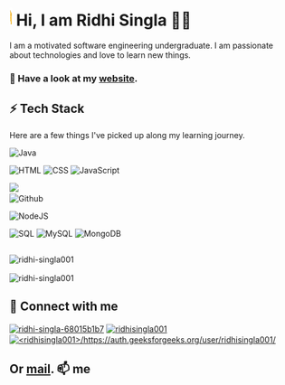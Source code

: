 # <img src="https://raw.githubusercontent.com/ABSphreak/ABSphreak/master/gifs/Hi.gif" height="32px" width="5px"> Hi, I am Ridhi Singla 👨‍💻

I am a motivated software engineering undergraduate. I am passionate about technologies and love to learn new things.

### 🔭 Have a look at my [website](https://ridhi-singla001.github.io/Ridhi-s_Portfolio/).

## ⚡ Tech Stack

Here are a few things I've picked up along my learning journey.

 ![Java](https://img.shields.io/badge/Java-ED8B00?style=for-the-badge&logo=java&logoColor=white)

![HTML](https://img.shields.io/badge/HTML5-E34F26?style=for-the-badge&logo=html5&logoColor=white)
![CSS](https://img.shields.io/badge/CSS-239120?&style=for-the-badge&logo=css3&logoColor=white)
 ![JavaScript](https://img.shields.io/badge/JavaScript-F7DF1E?style=for-the-badge&logo=javascript&logoColor=black) 
 
 ![](https://img.shields.io/badge/git%20-%23F05033.svg?&style=for-the-badge&logo=git&logoColor=white)  
![Github](https://img.shields.io/badge/github%20-%23121011.svg?&style=for-the-badge&logo=github&logoColor=white) 

 ![NodeJS](https://img.shields.io/badge/Node.js-43853D?style=for-the-badge&logo=node.js&logoColor=white) 
 
 ![SQL](https://img.shields.io/badge/-SQL-000?style=for-the-badge&logo=MySQL&logoColor=4479A1) 
  ![MySQL](https://img.shields.io/badge/MySQL-00000F?style=for-the-badge&logo=mysql&logoColor=white)
  ![MongoDB](https://img.shields.io/badge/MongoDB-4EA94B?style=for-the-badge&logo=mongodb&logoColor=white)
 
 

##
<p align="left"> <img src="https://komarev.com/ghpvc/?username=ridhi-singla001&label=Profile%20views&color=0e75b6&style=flat" alt="ridhi-singla001" /> </p>

<p><img align="center" src="https://github-readme-streak-stats.herokuapp.com/?user=ridhi-singla001&" alt="ridhi-singla001" /></p>

## 👋 Connect with me

<p align="left">
<a href="https://linkedin.com/in/ridhi-singla-68015b1b7" target="blank"><img align="center" src="https://raw.githubusercontent.com/rahuldkjain/github-profile-readme-generator/master/src/images/icons/Social/linked-in-alt.svg" alt="ridhi-singla-68015b1b7" height="30" width="40" /></a>
<a href="https://www.leetcode.com/ridhisingla001" target="blank"><img align="center" src="https://raw.githubusercontent.com/rahuldkjain/github-profile-readme-generator/master/src/images/icons/Social/leet-code.svg" alt="ridhisingla001" height="30" width="40" /></a>
<a href="https://auth.geeksforgeeks.org/user/<ridhisingla001>/https://auth.geeksforgeeks.org/user/ridhisingla001/" target="blank"><img align="center" src="https://raw.githubusercontent.com/rahuldkjain/github-profile-readme-generator/master/src/images/icons/Social/geeks-for-geeks.svg" alt="<ridhisingla001>/https://auth.geeksforgeeks.org/user/ridhisingla001/" height="30" width="40" /></a>
</p>


## Or [mail](mailto:ridhisingla001@gmail.com). 📫 me


